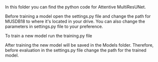 In this folder you can find the python code for Attentive MultiResUNet. 

Before training a model open the settings.py file and change the path for MUSDB18 to where it's located in your drive.
You can also change the parameters in settings.py file to your preference.

To train a new model run the training.py file

After training the new model will be saved in the Models folder. Therefore, before evaluation in the settings.py file change the path for the trained model.
